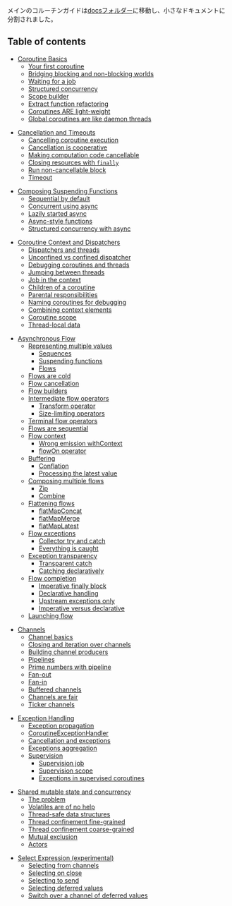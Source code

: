 メインのコルーチンガイドは[docsフォルダー](docs/coroutines-guide.md)に移動し、小さなドキュメントに分割されました。

## Table of contents

<!--- TOC_REF docs/basics.md -->
* <a name='coroutine-basics'></a>[Coroutine Basics](docs/basics.md#coroutine-basics)
  * <a name='your-first-coroutine'></a>[Your first coroutine](docs/basics.md#your-first-coroutine)
  * <a name='bridging-blocking-and-non-blocking-worlds'></a>[Bridging blocking and non-blocking worlds](docs/basics.md#bridging-blocking-and-non-blocking-worlds)
  * <a name='waiting-for-a-job'></a>[Waiting for a job](docs/basics.md#waiting-for-a-job)
  * <a name='structured-concurrency'></a>[Structured concurrency](docs/basics.md#structured-concurrency)
  * <a name='scope-builder'></a>[Scope builder](docs/basics.md#scope-builder)
  * <a name='extract-function-refactoring'></a>[Extract function refactoring](docs/basics.md#extract-function-refactoring)
  * <a name='coroutines-are-light-weight'></a>[Coroutines ARE light-weight](docs/basics.md#coroutines-are-light-weight)
  * <a name='global-coroutines-are-like-daemon-threads'></a>[Global coroutines are like daemon threads](docs/basics.md#global-coroutines-are-like-daemon-threads)
<!--- TOC_REF docs/cancellation-and-timeouts.md -->
* <a name='cancellation-and-timeouts'></a>[Cancellation and Timeouts](docs/cancellation-and-timeouts.md#cancellation-and-timeouts)
  * <a name='cancelling-coroutine-execution'></a>[Cancelling coroutine execution](docs/cancellation-and-timeouts.md#cancelling-coroutine-execution)
  * <a name='cancellation-is-cooperative'></a>[Cancellation is cooperative](docs/cancellation-and-timeouts.md#cancellation-is-cooperative)
  * <a name='making-computation-code-cancellable'></a>[Making computation code cancellable](docs/cancellation-and-timeouts.md#making-computation-code-cancellable)
  * <a name='closing-resources-with-finally'></a>[Closing resources with `finally`](docs/cancellation-and-timeouts.md#closing-resources-with-finally)
  * <a name='run-non-cancellable-block'></a>[Run non-cancellable block](docs/cancellation-and-timeouts.md#run-non-cancellable-block)
  * <a name='timeout'></a>[Timeout](docs/cancellation-and-timeouts.md#timeout)
<!--- TOC_REF docs/composing-suspending-functions.md -->
* <a name='composing-suspending-functions'></a>[Composing Suspending Functions](docs/composing-suspending-functions.md#composing-suspending-functions)
  * <a name='sequential-by-default'></a>[Sequential by default](docs/composing-suspending-functions.md#sequential-by-default)
  * <a name='concurrent-using-async'></a>[Concurrent using async](docs/composing-suspending-functions.md#concurrent-using-async)
  * <a name='lazily-started-async'></a>[Lazily started async](docs/composing-suspending-functions.md#lazily-started-async)
  * <a name='async-style-functions'></a>[Async-style functions](docs/composing-suspending-functions.md#async-style-functions)
  * <a name='structured-concurrency-with-async'></a>[Structured concurrency with async](docs/composing-suspending-functions.md#structured-concurrency-with-async)
<!--- TOC_REF docs/coroutine-context-and-dispatchers.md -->
* <a name='coroutine-context-and-dispatchers'></a>[Coroutine Context and Dispatchers](docs/coroutine-context-and-dispatchers.md#coroutine-context-and-dispatchers)
  * <a name='dispatchers-and-threads'></a>[Dispatchers and threads](docs/coroutine-context-and-dispatchers.md#dispatchers-and-threads)
  * <a name='unconfined-vs-confined-dispatcher'></a>[Unconfined vs confined dispatcher](docs/coroutine-context-and-dispatchers.md#unconfined-vs-confined-dispatcher)
  * <a name='debugging-coroutines-and-threads'></a>[Debugging coroutines and threads](docs/coroutine-context-and-dispatchers.md#debugging-coroutines-and-threads)
  * <a name='jumping-between-threads'></a>[Jumping between threads](docs/coroutine-context-and-dispatchers.md#jumping-between-threads)
  * <a name='job-in-the-context'></a>[Job in the context](docs/coroutine-context-and-dispatchers.md#job-in-the-context)
  * <a name='children-of-a-coroutine'></a>[Children of a coroutine](docs/coroutine-context-and-dispatchers.md#children-of-a-coroutine)
  * <a name='parental-responsibilities'></a>[Parental responsibilities](docs/coroutine-context-and-dispatchers.md#parental-responsibilities)
  * <a name='naming-coroutines-for-debugging'></a>[Naming coroutines for debugging](docs/coroutine-context-and-dispatchers.md#naming-coroutines-for-debugging)
  * <a name='combining-context-elements'></a>[Combining context elements](docs/coroutine-context-and-dispatchers.md#combining-context-elements)
  * <a name='coroutine-scope'></a>[Coroutine scope](docs/coroutine-context-and-dispatchers.md#coroutine-scope)
  * <a name='thread-local-data'></a>[Thread-local data](docs/coroutine-context-and-dispatchers.md#thread-local-data)
<!--- TOC_REF docs/flow.md -->
* <a name='asynchronous-flow'></a>[Asynchronous Flow](docs/flow.md#asynchronous-flow)
  * <a name='representing-multiple-values'></a>[Representing multiple values](docs/flow.md#representing-multiple-values)
    * <a name='sequences'></a>[Sequences](docs/flow.md#sequences)
    * <a name='suspending-functions'></a>[Suspending functions](docs/flow.md#suspending-functions)
    * <a name='flows'></a>[Flows](docs/flow.md#flows)
  * <a name='flows-are-cold'></a>[Flows are cold](docs/flow.md#flows-are-cold)
  * <a name='flow-cancellation'></a>[Flow cancellation](docs/flow.md#flow-cancellation)
  * <a name='flow-builders'></a>[Flow builders](docs/flow.md#flow-builders)
  * <a name='intermediate-flow-operators'></a>[Intermediate flow operators](docs/flow.md#intermediate-flow-operators)
    * <a name='transform-operator'></a>[Transform operator](docs/flow.md#transform-operator)
    * <a name='size-limiting-operators'></a>[Size-limiting operators](docs/flow.md#size-limiting-operators)
  * <a name='terminal-flow-operators'></a>[Terminal flow operators](docs/flow.md#terminal-flow-operators)
  * <a name='flows-are-sequential'></a>[Flows are sequential](docs/flow.md#flows-are-sequential)
  * <a name='flow-context'></a>[Flow context](docs/flow.md#flow-context)
    * <a name='wrong-emission-withcontext'></a>[Wrong emission withContext](docs/flow.md#wrong-emission-withcontext)
    * <a name='flowon-operator'></a>[flowOn operator](docs/flow.md#flowon-operator)
  * <a name='buffering'></a>[Buffering](docs/flow.md#buffering)
    * <a name='conflation'></a>[Conflation](docs/flow.md#conflation)
    * <a name='processing-the-latest-value'></a>[Processing the latest value](docs/flow.md#processing-the-latest-value)
  * <a name='composing-multiple-flows'></a>[Composing multiple flows](docs/flow.md#composing-multiple-flows)
    * <a name='zip'></a>[Zip](docs/flow.md#zip)
    * <a name='combine'></a>[Combine](docs/flow.md#combine)
  * <a name='flattening-flows'></a>[Flattening flows](docs/flow.md#flattening-flows)
    * <a name='flatmapconcat'></a>[flatMapConcat](docs/flow.md#flatmapconcat)
    * <a name='flatmapmerge'></a>[flatMapMerge](docs/flow.md#flatmapmerge)
    * <a name='flatmaplatest'></a>[flatMapLatest](docs/flow.md#flatmaplatest)
  * <a name='flow-exceptions'></a>[Flow exceptions](docs/flow.md#flow-exceptions)
    * <a name='collector-try-and-catch'></a>[Collector try and catch](docs/flow.md#collector-try-and-catch)
    * <a name='everything-is-caught'></a>[Everything is caught](docs/flow.md#everything-is-caught)
  * <a name='exception-transparency'></a>[Exception transparency](docs/flow.md#exception-transparency)
    * <a name='transparent-catch'></a>[Transparent catch](docs/flow.md#transparent-catch)
    * <a name='catching-declaratively'></a>[Catching declaratively](docs/flow.md#catching-declaratively)
  * <a name='flow-completion'></a>[Flow completion](docs/flow.md#flow-completion)
    * <a name='imperative-finally-block'></a>[Imperative finally block](docs/flow.md#imperative-finally-block)
    * <a name='declarative-handling'></a>[Declarative handling](docs/flow.md#declarative-handling)
    * <a name='upstream-exceptions-only'></a>[Upstream exceptions only](docs/flow.md#upstream-exceptions-only)
    * <a name='imperative-versus-declarative'></a>[Imperative versus declarative](docs/flow.md#imperative-versus-declarative)
  * <a name='launching-flow'></a>[Launching flow](docs/flow.md#launching-flow)
<!--- TOC_REF docs/channels.md -->
* <a name='channels'></a>[Channels](docs/channels.md#channels)
  * <a name='channel-basics'></a>[Channel basics](docs/channels.md#channel-basics)
  * <a name='closing-and-iteration-over-channels'></a>[Closing and iteration over channels](docs/channels.md#closing-and-iteration-over-channels)
  * <a name='building-channel-producers'></a>[Building channel producers](docs/channels.md#building-channel-producers)
  * <a name='pipelines'></a>[Pipelines](docs/channels.md#pipelines)
  * <a name='prime-numbers-with-pipeline'></a>[Prime numbers with pipeline](docs/channels.md#prime-numbers-with-pipeline)
  * <a name='fan-out'></a>[Fan-out](docs/channels.md#fan-out)
  * <a name='fan-in'></a>[Fan-in](docs/channels.md#fan-in)
  * <a name='buffered-channels'></a>[Buffered channels](docs/channels.md#buffered-channels)
  * <a name='channels-are-fair'></a>[Channels are fair](docs/channels.md#channels-are-fair)
  * <a name='ticker-channels'></a>[Ticker channels](docs/channels.md#ticker-channels)
<!--- TOC_REF docs/exception-handling.md -->
* <a name='exception-handling'></a>[Exception Handling](docs/exception-handling.md#exception-handling)
  * <a name='exception-propagation'></a>[Exception propagation](docs/exception-handling.md#exception-propagation)
  * <a name='coroutineexceptionhandler'></a>[CoroutineExceptionHandler](docs/exception-handling.md#coroutineexceptionhandler)
  * <a name='cancellation-and-exceptions'></a>[Cancellation and exceptions](docs/exception-handling.md#cancellation-and-exceptions)
  * <a name='exceptions-aggregation'></a>[Exceptions aggregation](docs/exception-handling.md#exceptions-aggregation)
  * <a name='supervision'></a>[Supervision](docs/exception-handling.md#supervision)
    * <a name='supervision-job'></a>[Supervision job](docs/exception-handling.md#supervision-job)
    * <a name='supervision-scope'></a>[Supervision scope](docs/exception-handling.md#supervision-scope)
    * <a name='exceptions-in-supervised-coroutines'></a>[Exceptions in supervised coroutines](docs/exception-handling.md#exceptions-in-supervised-coroutines)
<!--- TOC_REF docs/shared-mutable-state-and-concurrency.md -->
* <a name='shared-mutable-state-and-concurrency'></a>[Shared mutable state and concurrency](docs/shared-mutable-state-and-concurrency.md#shared-mutable-state-and-concurrency)
  * <a name='the-problem'></a>[The problem](docs/shared-mutable-state-and-concurrency.md#the-problem)
  * <a name='volatiles-are-of-no-help'></a>[Volatiles are of no help](docs/shared-mutable-state-and-concurrency.md#volatiles-are-of-no-help)
  * <a name='thread-safe-data-structures'></a>[Thread-safe data structures](docs/shared-mutable-state-and-concurrency.md#thread-safe-data-structures)
  * <a name='thread-confinement-fine-grained'></a>[Thread confinement fine-grained](docs/shared-mutable-state-and-concurrency.md#thread-confinement-fine-grained)
  * <a name='thread-confinement-coarse-grained'></a>[Thread confinement coarse-grained](docs/shared-mutable-state-and-concurrency.md#thread-confinement-coarse-grained)
  * <a name='mutual-exclusion'></a>[Mutual exclusion](docs/shared-mutable-state-and-concurrency.md#mutual-exclusion)
  * <a name='actors'></a>[Actors](docs/shared-mutable-state-and-concurrency.md#actors)
<!--- TOC_REF docs/select-expression.md -->
* <a name='select-expression-experimental'></a>[Select Expression (experimental)](docs/select-expression.md#select-expression-experimental)
  * <a name='selecting-from-channels'></a>[Selecting from channels](docs/select-expression.md#selecting-from-channels)
  * <a name='selecting-on-close'></a>[Selecting on close](docs/select-expression.md#selecting-on-close)
  * <a name='selecting-to-send'></a>[Selecting to send](docs/select-expression.md#selecting-to-send)
  * <a name='selecting-deferred-values'></a>[Selecting deferred values](docs/select-expression.md#selecting-deferred-values)
  * <a name='switch-over-a-channel-of-deferred-values'></a>[Switch over a channel of deferred values](docs/select-expression.md#switch-over-a-channel-of-deferred-values)
<!--- END -->
